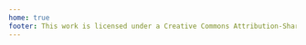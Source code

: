 ```yaml
---
home: true
footer: This work is licensed under a Creative Commons Attribution-ShareAlike 4.0 International License.
---
```


<PostItem 
  v-for="post in posts()"
  :key="post.title"
  v-bind:title="post.title"
  v-bind:to="post.path"
  v-bind:date="post.date"
  v-bind:description="post.frontmatter.description"
/>

<script>
export default {
    methods: {
        posts_with_tag(tag) {
            return this.$site.pages
                .filter((page) => page.frontmatter.tags)
                .filter((page) => page.frontmatter.tags.includes(tag))
                .map((page) => ({...page, date: new Date(page.frontmatter.date)}))
                .sort((a, b) => b.date - a.date);
        },
        posts() {
            return this.$site.pages
                .filter((page) => page.path.startsWith("/blog/"))
                .map((page) => ({...page, date: new Date(page.frontmatter.date)}))
                .sort((a, b) => b.date - a.date);
        }
    },
}
</script>
